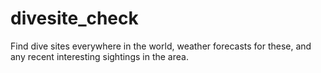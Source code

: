 # divesite_check
Find dive sites everywhere in the world, weather forecasts for these, and any recent interesting sightings in the area.
